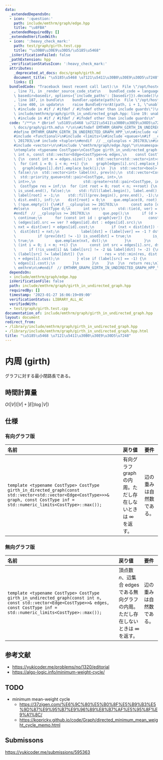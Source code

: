 ```yaml
---
data:
  _extendedDependsOn:
  - icon: ':question:'
    path: include/emthrm/graph/edge.hpp
    title: "\u8FBA"
  _extendedRequiredBy: []
  _extendedVerifiedWith:
  - icon: ':heavy_check_mark:'
    path: test/graph/girth.test.cpp
    title: "\u30B0\u30E9\u30D5/\u5185\u5468"
  _isVerificationFailed: false
  _pathExtension: hpp
  _verificationStatusIcon: ':heavy_check_mark:'
  attributes:
    _deprecated_at_docs: docs/graph/girth.md
    document_title: "\u5185\u5468 \u7121\u5411\u30B0\u30E9\u30D5\u7248"
    links: []
  bundledCode: "Traceback (most recent call last):\n  File \"/opt/hostedtoolcache/Python/3.9.16/x64/lib/python3.9/site-packages/onlinejudge_verify/documentation/build.py\"\
    , line 71, in _render_source_code_stat\n    bundled_code = language.bundle(stat.path,\
    \ basedir=basedir, options={'include_paths': [basedir]}).decode()\n  File \"/opt/hostedtoolcache/Python/3.9.16/x64/lib/python3.9/site-packages/onlinejudge_verify/languages/cplusplus.py\"\
    , line 187, in bundle\n    bundler.update(path)\n  File \"/opt/hostedtoolcache/Python/3.9.16/x64/lib/python3.9/site-packages/onlinejudge_verify/languages/cplusplus_bundle.py\"\
    , line 400, in update\n    raise BundleErrorAt(path, i + 1, \"unable to process\
    \ #include in #if / #ifdef / #ifndef other than include guards\")\nonlinejudge_verify.languages.cplusplus_bundle.BundleErrorAt:\
    \ include/emthrm/graph/girth_in_undirected_graph.hpp: line 19: unable to process\
    \ #include in #if / #ifdef / #ifndef other than include guards\n"
  code: "/**\n * @brief \u5185\u5468 \u7121\u5411\u30B0\u30E9\u30D5\u7248\n * @docs\
    \ docs/graph/girth.md\n */\n\n#ifndef EMTHRM_GRAPH_GIRTH_IN_UNDIRECTED_GRAPH_HPP_\n\
    #define EMTHRM_GRAPH_GIRTH_IN_UNDIRECTED_GRAPH_HPP_\n\n#include <algorithm>\n\
    #include <functional>\n#include <limits>\n#include <queue>\n#if __cplusplus <\
    \ 201703L\n# include <tuple>\n#endif  // __cplusplus < 201703L\n#include <utility>\n\
    #include <vector>\n\n#include \"emthrm/graph/edge.hpp\"\n\nnamespace emthrm {\n\
    \ntemplate <typename CostType>\nCostType girth_in_undirected_graph(\n    const\
    \ int n, const std::vector<Edge<CostType>>& edges,\n    const CostType inf = std::numeric_limits<CostType>::max())\
    \ {\n  const int m = edges.size();\n  std::vector<std::vector<int>> graph(n);\n\
    \  for (int i = 0; i < m; ++i) {\n    graph[edges[i].src].emplace_back(i);\n \
    \   graph[edges[i].dst].emplace_back(i);\n  }\n  std::vector<bool> is_used(m,\
    \ false);\n  std::vector<int> label(n), prev(n);\n  std::vector<CostType> dist(n);\n\
    \  std::priority_queue<std::pair<CostType, int>,\n                      std::vector<std::pair<CostType,\
    \ int>>,\n                      std::greater<std::pair<CostType, int>>> que;\n\
    \  CostType res = inf;\n  for (int root = 0; root < n; ++root) {\n    std::fill(is_used.begin(),\
    \ is_used.end(), false);\n    std::fill(label.begin(), label.end(), -2);\n   \
    \ label[root] = -1;\n    std::fill(prev.begin(), prev.end(), -1);\n    std::fill(dist.begin(),\
    \ dist.end(), inf);\n    dist[root] = 0;\n    que.emplace(0, root);\n    while\
    \ (!que.empty()) {\n#if __cplusplus >= 201703L\n      const auto [d, ver] = que.top();\n\
    #else\n      CostType d;\n      int ver;\n      std::tie(d, ver) = que.top();\n\
    #endif  // __cplusplus >= 201703L\n      que.pop();\n      if (d > dist[ver])\
    \ continue;\n      for (const int id : graph[ver]) {\n        const int dst =\
    \ (edges[id].src == ver ? edges[id].dst : edges[id].src);\n        const CostType\
    \ nxt = dist[ver] + edges[id].cost;\n        if (nxt < dist[dst]) {\n        \
    \  dist[dst] = nxt;\n          label[dst] = (label[ver] == -1 ? dst : label[ver]);\n\
    \          if (prev[dst] != -1) is_used[dst] = true;\n          is_used[id] =\
    \ true;\n          que.emplace(nxt, dst);\n        }\n      }\n    }\n    for\
    \ (int i = 0; i < m; ++i) {\n      const int src = edges[i].src, dst = edges[i].dst;\n\
    \      if (!is_used[i] && label[src] != -2 && label[dst] != -2) {\n        if\
    \ (label[src] != label[dst]) {\n          res = std::min(res, dist[src] + dist[dst]\
    \ + edges[i].cost);\n        } else if (label[src] == -1) {\n          res = std::min(res,\
    \ edges[i].cost);\n        }\n      }\n    }\n  }\n  return res;\n}\n\n}  // namespace\
    \ emthrm\n\n#endif  // EMTHRM_GRAPH_GIRTH_IN_UNDIRECTED_GRAPH_HPP_\n"
  dependsOn:
  - include/emthrm/graph/edge.hpp
  isVerificationFile: false
  path: include/emthrm/graph/girth_in_undirected_graph.hpp
  requiredBy: []
  timestamp: '2023-01-27 16:06:19+09:00'
  verificationStatus: LIBRARY_ALL_AC
  verifiedWith:
  - test/graph/girth.test.cpp
documentation_of: include/emthrm/graph/girth_in_undirected_graph.hpp
layout: document
redirect_from:
- /library/include/emthrm/graph/girth_in_undirected_graph.hpp
- /library/include/emthrm/graph/girth_in_undirected_graph.hpp.html
title: "\u5185\u5468 \u7121\u5411\u30B0\u30E9\u30D5\u7248"
---
```

# 内周 (girth)

グラフに対する最小閉路長である。


## 時間計算量

$O(\lvert V \rvert (\lvert V \rvert + \lvert E \rvert) \log{\lvert V \rvert})$


## 仕様

### 有向グラフ版

|名前|戻り値|要件|
|:--|:--|:--|
|`template <typename CostType> CostType girth_in_directed_graph(const std::vector<std::vector<Edge<CostType>>>& graph, const CostType inf = std::numeric_limits<CostType>::max());`|有向グラフ $\mathrm{graph}$ の内周。ただし存在しないときは $\infty$ を返す。|辺の重みは自然数である。|


### 無向グラフ版

|名前|戻り値|要件|
|:--|:--|:--|
|`template <typename CostType> CostType girth_in_undirected_graph(const int n, const std::vector<Edge<CostType>>& edges, const CostType inf = std::numeric_limits<CostType>::max());`|頂点数 $n$、辺集合 $\mathrm{edges}$ である無向グラフの内周。ただし存在しないときは $\infty$ を返す。|辺の重みは自然数である。|


## 参考文献

- https://yukicoder.me/problems/no/1320/editorial
- https://algo-logic.info/minimum-weight-cycle/


## TODO

- minimum mean-weight cycle
  - https://37zigen.com/%E6%9C%80%E5%B0%8F%E5%B9%B3%E5%9D%87%E9%95%B7%E9%96%89%E8%B7%AF%E5%95%8F%E9%A1%8C/
  - https://kopricky.github.io/code/Graph/directed_minimum_mean_weight_cycle_memo.html


## Submissons

https://yukicoder.me/submissions/595363
